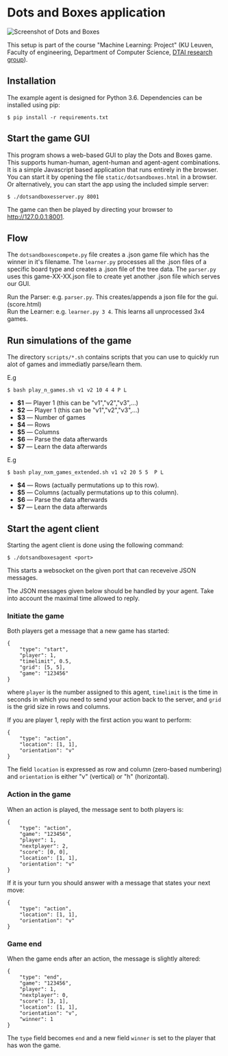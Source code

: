 Dots and Boxes application
==========================

![Screenshot of Dots and Boxes](https://people.cs.kuleuven.be/wannes.meert/dotsandboxes/screenshot.png?v=2)

This setup is part of the course "Machine Learning: Project" (KU Leuven,
Faculty of engineering, Department of Computer Science,
[DTAI research group](https://dtai.cs.kuleuven.be)).


Installation
------------

The example agent is designed for Python 3.6. Dependencies can be
installed using pip:

    $ pip install -r requirements.txt


Start the game GUI
------------------
This program shows a web-based GUI to play the Dots and Boxes
game. This supports human-human, agent-human and agent-agent combinations.
It is a simple Javascript based application that runs entirely in the browser.
You can start it by opening the file `static/dotsandboxes.html` in a browser.
Or alternatively, you can start the app using the included simple server:

    $ ./dotsandboxesserver.py 8001

The game can then be played by directing your browser to http://127.0.0.1:8001.

Flow
------------------
The `dotsandboxescompete.py` file creates a .json game file which has the winner in it's filename.
The `learner.py` processes all the .json files of a specific board type and creates a .json file of the tree data. 
The `parser.py` uses this game-XX-XX.json file to create yet another .json file which serves our GUI.

Run the Parser: e.g. `parser.py`. This creates/appends a json file for the gui. (score.html)   
Run the Learner: e.g. `learner.py 3 4`. This learns all unprocessed 3x4 games.   


Run simulations of the game
------------------
The directory `scripts/*.sh` contains scripts that you can use to quickly run alot of games
and immediatly parse/learn them.

E.g

    $ bash play_n_games.sh v1 v2 10 4 4 P L 
    
* **$1** — Player 1 (this can be "v1","v2","v3",...)
* **$2** — Player 1 (this can be "v1","v2","v3",...)
* **$3** — Number of games
* **$4** — Rows 
* **$5** — Columns 
* **$6** — Parse the data afterwards
* **$7** — Learn the data afterwards

E.g

    $ bash play_nxm_games_extended.sh v1 v2 20 5 5  P L 
    
* **$4** — Rows (actually permutations up to this row).
* **$5** — Columns (actually permutations up to this column).
* **$6** — Parse the data afterwards
* **$7** — Learn the data afterwards

Start the agent client
----------------------

Starting the agent client is done using the following command:

    $ ./dotsandboxesagent <port>

This starts a websocket on the given port that can receveive JSON messages.

The JSON messages given below should be handled by your agent.
Take into account the maximal time allowed to reply.

### Initiate the game

Both players get a message that a new game has started:

    {
        "type": "start",
        "player": 1,
        "timelimit", 0.5,
        "grid": [5, 5],
        "game": "123456"
    }

where `player` is the number assigned to this agent, `timelimit` is the
time in seconds in which you need to send your action back to the server,
and `grid` is the grid size in rows and columns.

If you are player 1, reply with the first action you want to perform:

    {
        "type": "action",
        "location": [1, 1],
        "orientation": "v"
    }

The field `location` is expressed as row and column (zero-based numbering) and
`orientation` is either "v" (vertical) or "h" (horizontal).


### Action in the game

When an action is played, the message sent to both players is:

    {
        "type": "action",
        "game": "123456",
        "player": 1,
        "nextplayer": 2,
        "score": [0, 0],
        "location": [1, 1],
        "orientation": "v"
    }


If it is your turn you should answer with a message that states your next
move:

    {
        "type": "action",
        "location": [1, 1],
        "orientation": "v"
    }


### Game end

When the game ends after an action, the message is slightly altered:

    {
        "type": "end",
        "game": "123456",
        "player": 1,
        "nextplayer": 0,
        "score": [3, 1],
        "location": [1, 1],
        "orientation": "v",
        "winner": 1
    }

The `type` field becomes `end` and a new field `winner` is set to the player
that has won the game.


